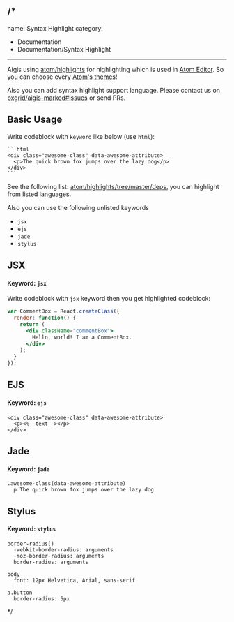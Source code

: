 /*
---
name: Syntax Highlight
category:
  - Documentation
  - Documentation/Syntax Highlight
---

Aigis using [atom/highlights](https://github.com/atom/highlights) for highlighting which is used in [Atom Editor](https://atom.io/).
So you can choose every [Atom's themes](https://atom.io/themes)!

Also you can add syntax highlight support language. Please contact us on [pxgrid/aigis-marked#issues](https://github.com/pxgrid/aigis-marked/issues) or send PRs.

## Basic Usage

Write codeblock with `keyword` like below (use `html`):

````
```html
<div class="awesome-class" data-awesome-attribute>
  <p>The quick brown fox jumps over the lazy dog</p>
</div>
```
````

See the following list: [atom/highlights/tree/master/deps](https://github.com/atom/highlights/tree/master/deps), you can highlight from listed languages.

Also you can use the following unlisted keywords

* `jsx`
* `ejs`
* `jade`
* `stylus`

## JSX

#### Keyword: `jsx`

Write codeblock with `jsx` keyword then you get highlighted codeblock:

```jsx
var CommentBox = React.createClass({
  render: function() {
    return (
      <div className="commentBox">
        Hello, world! I am a CommentBox.
      </div>
    );
  }
});
```

## EJS

#### Keyword: `ejs`

```ejs  
<div class="awesome-class" data-awesome-attribute>
  <p><%- text -></p>
</div>
```  

## Jade

#### Keyword: `jade`

```jade
.awesome-class(data-awesome-attribute)
  p The quick brown fox jumps over the lazy dog
```

## Stylus

#### Keyword: `stylus`

```stylus
border-radius()
  -webkit-border-radius: arguments
  -moz-border-radius: arguments
  border-radius: arguments

body
  font: 12px Helvetica, Arial, sans-serif

a.button
  border-radius: 5px
```

*/
